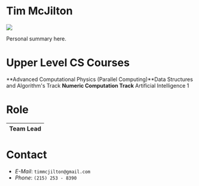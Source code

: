 # Tim McJilton #
<img src='http://cs.drexel.edu/~gbs25/cs49X/teampics/tim.jpg' />

Personal summary here.

# Upper Level CS Courses #
**Advanced Computational Physics (Parallel Computing)**Data Structures and Algorithm's Track
**Numeric Computation Track** Artificial Intelligence 1

# Role #
| Team Lead |
|:----------|


# Contact #
  * _E-Mail_:  `timmcjilton@gmail.com`
  * _Phone_:  `(215) 253 - 8390`